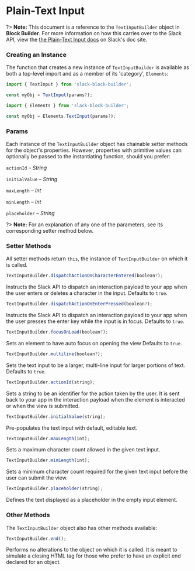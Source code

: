 # Plain-Text Input

?> **Note:** This document is a reference to the `TextInputBuilder` object in **Block Builder**. For more information on how this carries over to the Slack API, view the [the Plain-Text Input docs](https:&#x2F;&#x2F;api.slack.com&#x2F;reference&#x2F;block-kit&#x2F;block-elements#input) on Slack's doc site.

### Creating an Instance 

The function that creates a new instance of `TextInputBuilder` is available as both a top-level import and as a member of its 'category', `Elements`:

```javascript
import { TextInput } from 'slack-block-builder';

const myObj = TextInput(params?);

```

```javascript
import { Elements } from 'slack-block-builder';

const myObj = Elements.TextInput(params?);
```

### Params

Each instance of the `TextInputBuilder` object has chainable setter methods for the object's properties. However, properties with primitive values can optionally be passed to the instantiating function, should you prefer:

`actionId` – *String*

`initialValue` – *String*

`maxLength` – *Int*

`minLength` – *Int*

`placeholder` – *String*


?> **Note:** For an explanation of any one of the parameters, see its corresponding setter method below.

### Setter Methods

All setter methods return `this`, the instance of `TextInputBuilder` on which it is called.

```javascript
TextInputBuilder.dispatchActionOnCharacterEntered(boolean?);
```

Instructs the Slack API to dispatch an interaction payload to your app when the user enters or deletes a character in the input. Defaults to `true`.
```javascript
TextInputBuilder.dispatchActionOnEnterPressed(boolean?);
```

Instructs the Slack API to dispatch an interaction payload to your app when the user presses the enter key while the input is in focus. Defaults to `true`.
```javascript
TextInputBuilder.focusOnLoad(boolean?);
```

Sets an element to have auto focus on opening the view Defaults to `true`.
```javascript
TextInputBuilder.multiline(boolean?);
```

Sets the text input to be a larger, multi-line input for larger portions of text. Defaults to `true`.
```javascript
TextInputBuilder.actionId(string);
```

Sets a string to be an identifier for the action taken by the user. It is sent back to your app in the interaction payload when the element is interacted or when the view is submitted. 
```javascript
TextInputBuilder.initialValue(string);
```

Pre-populates the text input with default, editable text. 
```javascript
TextInputBuilder.maxLength(int);
```

Sets a maximum character count allowed in the given text input. 
```javascript
TextInputBuilder.minLength(int);
```

Sets a minimum character count required for the given text input before the user can submit the view. 
```javascript
TextInputBuilder.placeholder(string);
```

Defines the text displayed as a placeholder in the empty input element. 

### Other Methods

The `TextInputBuilder` object also has other methods available:

```javascript
TextInputBuilder.end();
```

Performs no alterations to the object on which it is called. It is meant to simulate a closing HTML tag for those who prefer to have an explicit end declared for an object. 
